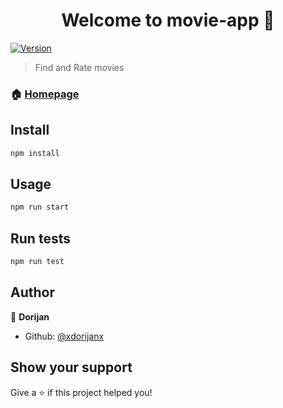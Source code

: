 <h1 align="center">Welcome to movie-app 👋</h1>
<p>
  <a href="https://www.npmjs.com/package/movie-app">
    <img alt="Version" src="https://img.shields.io/npm/v/movie-app.svg">
  </a>
</p>

> Find and Rate movies

### 🏠 [Homepage](https://xdorijanx.github.io/movie-app)

## Install

```sh
npm install 
```

## Usage

```sh
npm run start
```

## Run tests

```sh
npm run test
```

## Author

👤 **Dorijan**

* Github: [@xdorijanx](https://github.com/xdorijanx)

## Show your support

Give a ⭐️ if this project helped you!

